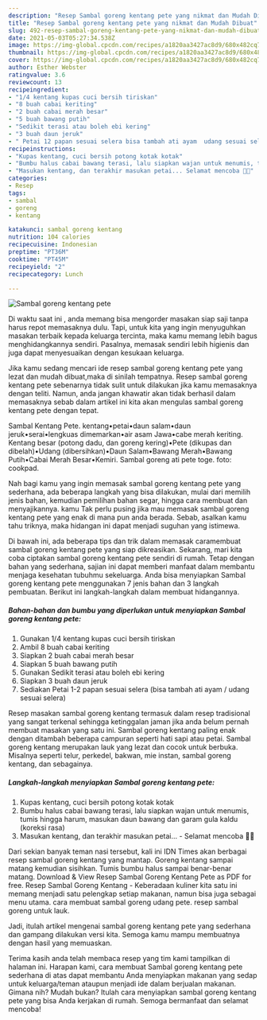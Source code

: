 ```yaml
---
description: "Resep Sambal goreng kentang pete yang nikmat dan Mudah Dibuat"
title: "Resep Sambal goreng kentang pete yang nikmat dan Mudah Dibuat"
slug: 492-resep-sambal-goreng-kentang-pete-yang-nikmat-dan-mudah-dibuat
date: 2021-05-03T05:27:34.538Z
image: https://img-global.cpcdn.com/recipes/a1820aa3427ac8d9/680x482cq70/sambal-goreng-kentang-pete-foto-resep-utama.jpg
thumbnail: https://img-global.cpcdn.com/recipes/a1820aa3427ac8d9/680x482cq70/sambal-goreng-kentang-pete-foto-resep-utama.jpg
cover: https://img-global.cpcdn.com/recipes/a1820aa3427ac8d9/680x482cq70/sambal-goreng-kentang-pete-foto-resep-utama.jpg
author: Esther Webster
ratingvalue: 3.6
reviewcount: 13
recipeingredient:
- "1/4 kentang kupas cuci bersih tiriskan"
- "8 buah cabai keriting"
- "2 buah cabai merah besar"
- "5 buah bawang putih"
- "Sedikit terasi atau boleh ebi kering"
- "3 buah daun jeruk"
- " Petai 12 papan sesuai selera bisa tambah ati ayam  udang sesuai selera"
recipeinstructions:
- "Kupas kentang, cuci bersih potong kotak kotak"
- "Bumbu halus cabai bawang terasi, lalu siapkan wajan untuk menumis, tumis hingga harum, masukan daun bawang dan garam gula kaldu (koreksi rasa)"
- "Masukan kentang, dan terakhir masukan petai... Selamat mencoba 👌🏼"
categories:
- Resep
tags:
- sambal
- goreng
- kentang

katakunci: sambal goreng kentang 
nutrition: 104 calories
recipecuisine: Indonesian
preptime: "PT36M"
cooktime: "PT45M"
recipeyield: "2"
recipecategory: Lunch

---
```



![Sambal goreng kentang pete](https://img-global.cpcdn.com/recipes/a1820aa3427ac8d9/680x482cq70/sambal-goreng-kentang-pete-foto-resep-utama.jpg)

Di waktu  saat ini , anda memang bisa mengorder masakan siap saji tanpa harus repot memasaknya dulu. Tapi, untuk kita yang ingin menyuguhkan masakan terbaik kepada keluarga tercinta, maka kamu memang lebih bagus menghidangkannya sendiri. Pasalnya, memasak sendiri lebih higienis dan juga dapat menyesuaikan dengan kesukaan keluarga.

Jika kamu sedang mencari ide resep sambal goreng kentang pete yang lezat dan mudah dibuat,maka di sinilah tempatnya. Resep sambal goreng kentang pete  sebenarnya tidak sulit untuk dilakukan jika kamu memasaknya dengan teliti. Namun, anda jangan khawatir akan tidak berhasil dalam memasaknya 
sebab dalam artikel ini kita akan mengulas sambal goreng kentang pete dengan tepat.  

Sambal Kentang Pete. kentang•petai•daun salam•daun jeruk•serai•lengkuas dimemarkan•air asam Jawa•cabe merah keriting. Kentang besar (potong dadu, dan goreng kering)•Pete (dikupas dan dibelah)•Udang (dibersihkan)•Daun Salam•Bawang Merah•Bawang Putih•Cabai Merah Besar•Kemiri. Sambal goreng ati pete toge. foto: cookpad.

Nah bagi kamu yang ingin memasak sambal goreng kentang pete yang sederhana, ada beberapa langkah yang bisa dilakukan, mulai dari memilih jenis bahan, kemudian pemilihan bahan segar, hingga cara membuat dan menyajikannya. kamu Tak perlu pusing jika mau memasak sambal goreng kentang pete yang enak di mana pun anda berada. Sebab, asalkan kamu  tahu triknya, maka hidangan ini dapat menjadi suguhan yang istimewa.

Di bawah ini, ada beberapa tips dan trik dalam memasak caramembuat sambal goreng kentang pete yang siap dikreasikan. Sekarang, mari kita coba ciptakan sambal goreng kentang pete sendiri di rumah. Tetap dengan bahan yang sederhana, sajian ini dapat memberi manfaat dalam membantu menjaga kesehatan tubuhmu sekeluarga. Anda bisa menyiapkan Sambal goreng kentang pete menggunakan 7 jenis bahan dan 3 langkah pembuatan. Berikut ini langkah-langkah dalam membuat hidangannya.

<!--inarticleads1-->

##### Bahan-bahan dan bumbu yang diperlukan untuk menyiapkan Sambal goreng kentang pete:

1. Gunakan 1/4 kentang kupas cuci bersih tiriskan
1. Ambil 8 buah cabai keriting
1. Siapkan 2 buah cabai merah besar
1. Siapkan 5 buah bawang putih
1. Gunakan Sedikit terasi atau boleh ebi kering
1. Siapkan 3 buah daun jeruk
1. Sediakan  Petai 1-2 papan sesuai selera (bisa tambah ati ayam / udang sesuai selera)


Resep masakan sambal goreng kentang termasuk dalam resep tradisional yang sangat terkenal sehingga ketinggalan jaman jika anda belum pernah membuat masakan yang satu ini. Sambal goreng kentang paling enak dengan ditambah beberapa campuran seperti hati sapi atau petai. Sambal goreng kentang merupakan lauk yang lezat dan cocok untuk berbuka. Misalnya seperti telur, perkedel, bakwan, mie instan, sambal goreng kentang, dan sebagainya. 

<!--inarticleads2-->

##### Langkah-langkah menyiapkan Sambal goreng kentang pete:

1. Kupas kentang, cuci bersih potong kotak kotak
1. Bumbu halus cabai bawang terasi, lalu siapkan wajan untuk menumis, tumis hingga harum, masukan daun bawang dan garam gula kaldu (koreksi rasa)
1. Masukan kentang, dan terakhir masukan petai... - Selamat mencoba 👌🏼


Dari sekian banyak teman nasi tersebut, kali ini IDN Times akan berbagai resep sambal goreng kentang yang mantap. Goreng kentang sampai matang kemudian sisihkan. Tumis bumbu halus sampai benar-benar matang. Download &amp; View Resep Sambal Goreng Kentang Pete as PDF for free. Resep Sambal Goreng Kentang - Keberadaan kuliner kita satu ini memang menjadi satu pelengkap setiap makanan, namun bisa juga sebagai menu utama. cara membuat sambal goreng udang pete. resep sambal goreng untuk lauk. 

Jadi, itulah artikel mengenai  sambal goreng kentang pete  yang sederhana dan gampang dilakukan versi kita. Semoga kamu mampu membuatnya dengan hasil yang memuaskan. 

Terima kasih anda telah membaca resep yang tim kami tampilkan di halaman ini. Harapan kami, cara membuat  Sambal goreng kentang pete sederhana di atas dapat membantu Anda menyiapkan makanan yang sedap untuk keluarga/teman ataupun menjadi ide dalam berjualan makanan. Gimana nih? Mudah bukan? Itulah cara menyiapkan sambal goreng kentang pete yang bisa Anda kerjakan di rumah. Semoga bermanfaat dan selamat mencoba!

